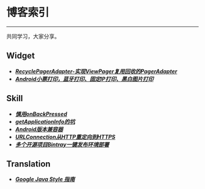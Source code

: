 
# 博客索引
------
共同学习，大家分享。

## Widget
- [***RecyclePagerAdapter-实现ViewPager复用回收的PagerAdapter***](https://github.com/AlexMofer/ProjectX/blob/master/blogs/%5BWidget%5DRecyclePagerAdapter-%E5%AE%9E%E7%8E%B0ViewPager%E5%A4%8D%E7%94%A8%E5%9B%9E%E6%94%B6%E7%9A%84PagerAdapter.md)
- [***Android小票打印，蓝牙打印、固定IP打印、黑白图片打印***](https://github.com/AlexMofer/ProjectX/blob/master/blogs/%5BWidget%5DAndroid%E5%B0%8F%E7%A5%A8%E6%89%93%E5%8D%B0%EF%BC%8C%E8%93%9D%E7%89%99%E6%89%93%E5%8D%B0%E3%80%81%E5%9B%BA%E5%AE%9AIP%E6%89%93%E5%8D%B0%E3%80%81%E9%BB%91%E7%99%BD%E5%9B%BE%E7%89%87%E6%89%93%E5%8D%B0.md)

## Skill
- [***慎用onBackPressed***](https://github.com/AlexMofer/ProjectX/blob/master/blogs/%5BSkill%5D%E6%85%8E%E7%94%A8onBackPressed().md)
- [***getApplicationInfo的坑***](https://github.com/AlexMofer/ProjectX/blob/master/blogs/%5BSkill%5DgetApplicationInfo%E7%9A%84%E5%9D%91.md)
- [***Android版本兼容器***](https://github.com/AlexMofer/ProjectX/blob/master/blogs/%5BSkill%5DAndroid%E7%89%88%E6%9C%AC%E5%85%BC%E5%AE%B9%E5%99%A8.md)
- [***URLConnection从HTTP重定向到HTTPS***](https://github.com/AlexMofer/ProjectX/blob/master/blogs/%5BSkill%5DURLConnection%E4%BB%8EHTTP%E9%87%8D%E5%AE%9A%E5%90%91%E5%88%B0HTTPS.md)
- [***多个开源项目Bintray一键发布环境部署***](https://github.com/AlexMofer/ProjectX/blob/master/blogs/%5BSkill%5D%E5%A4%9A%E4%B8%AA%E5%BC%80%E6%BA%90%E9%A1%B9%E7%9B%AEBintray%E4%B8%80%E9%94%AE%E5%8F%91%E5%B8%83%E7%8E%AF%E5%A2%83%E9%83%A8%E7%BD%B2.md)

## Translation
- [***Google Java Style 指南***](https://github.com/AlexMofer/ProjectX/blob/master/blogs/%5BTranslation%5DGoogle%20Java%20Style%20%E6%8C%87%E5%8D%97.md)
